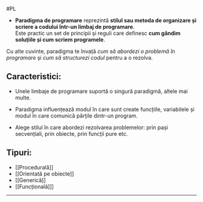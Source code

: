 #PL 
- **Paradigma de programare** reprezintă **stilul sau metoda de organizare și scriere a codului într-un limbaj de programare**.  
Este practic un set de principii și reguli care definesc **cum gândim soluțiile și cum scriem programele**.

Cu alte cuvinte, paradigma te învață _cum să abordezi o problemă în programare_ și _cum să structurezi codul_ pentru a o rezolva.

## Caracteristici:

- Unele limbaje de programare suportă o singură paradigmă, altele mai multe.
    
- Paradigma influențează modul în care sunt create funcțiile, variabilele și modul în care comunică părțile dintr-un program.
    
- Alege stilul în care abordezi rezolvarea problemelor: prin pași secvențiali, prin obiecte, prin funcții pure etc.
    
## Tipuri:
- [[Procedurală]]
- [[Orientată pe obiecte]]
- [[Generică]]
- [[Funcțională]]]


---

